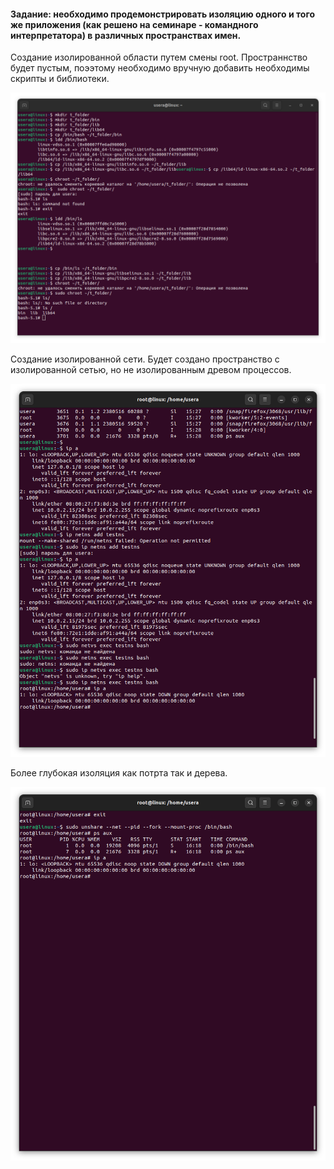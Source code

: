 #### Задание: необходимо продемонстрировать изоляцию одного и того же приложения (как решено на семинаре - командного интерпретатора) в различных пространствах имен.

Создание изолированной области путем смены root. Пространнство будет пустым, поээтому необходимо вручную добавить необходимы скрипты и библиотеки.

![слайд1](изолированное_выполнение_процессов.png)

Создание изолированной сети. Будет создано пространство с изолированной сетью, но не изолированным древом процессов.

![слайд3](Изолированние_сети.png)

Более глубокая изоляция как потрта так и дерева. 

![слайд3](Изолированние_сети_глубокое.png)

